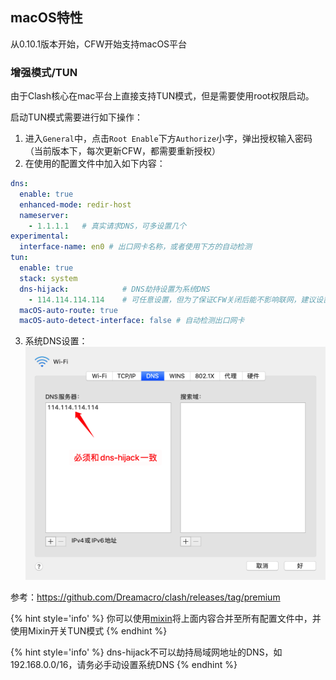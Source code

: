 ## macOS特性

从0.10.1版本开始，CFW开始支持macOS平台

### 增强模式/TUN

由于Clash核心在mac平台上直接支持TUN模式，但是需要使用root权限启动。

启动TUN模式需要进行如下操作：
1. 进入``General``中，点击``Root Enable``下方``Authorize``小字，弹出授权输入密码（当前版本下，每次更新CFW，都需要重新授权）
2. 在使用的配置文件中加入如下内容：
  ```yaml
  dns:
    enable: true
    enhanced-mode: redir-host
    nameserver:
      - 1.1.1.1   # 真实请求DNS，可多设置几个
  experimental:
    interface-name: en0 # 出口网卡名称，或者使用下方的自动检测
  tun:
    enable: true
    stack: system
    dns-hijack:            # DNS劫持设置为系统DNS
      - 114.114.114.114    # 可任意设置，但为了保证CFW关闭后能不影响联网，建议设置真实能访问但DNS服务器
    macOS-auto-route: true
    macOS-auto-detect-interface: false # 自动检测出口网卡
  ```
3. 系统DNS设置：
  ![](/assets/mac-system-dns.png)

参考：https://github.com/Dreamacro/clash/releases/tag/premium

{% hint style='info' %}
你可以使用[mixin](/contents/mixin.md)将上面内容合并至所有配置文件中，并使用Mixin开关TUN模式
{% endhint %}

{% hint style='info' %}
dns-hijack不可以劫持局域网地址的DNS，如192.168.0.0/16，请务必手动设置系统DNS
{% endhint %}
